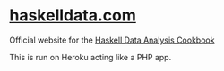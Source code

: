 [haskelldata.com](http://haskelldata.com)
===============

Official website for the [Haskell Data Analysis Cookbook](http://haskelldata.com)

This is run on Heroku acting like a PHP app.
